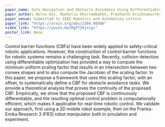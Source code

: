 ```yaml
---
paper_name: Safe Navigation and Obstacle Avoidance Using Differentiable Optimization Based Control Barrier Functions
paper_author: Bolun Dai, Rooholla Khorrambakht, Prashanth Krishnamurthy, Vinícius Gonçalves, Anthony Tzes, Farshad Khorrami
paper_venue: Submitted to IEEE Robotics and Automation Letters 
paper_link: "https://arxiv.org/abs/2304.08586"
video_link: "https://youtu.be/MgFF3Xjnlpc"
poster_link: None
---
```

Control barrier functions (CBFs) have been widely applied to safety-critical robotic applications. However, the construction of control barrier functions for robotic systems remains a challenging task. Recently, collision detection using differentiable optimization has provided a way to compute the minimum uniform scaling factor that results in an intersection between two convex shapes and to also compute the Jacobian of the scaling factor. In this paper, we propose a framework that uses this scaling factor, with an offset, to systematically define a CBF for obstacle avoidance tasks. We provide a theoretical analysis that proves the continuity of the proposed CBF. Empirically, we show that the proposed CBF is continuously differentiable, and the resulting optimal control problem is computationally efficient, which makes it applicable for real-time robotic control. We validate our approach, first using a 2D mobile robot example, then on the Franka-Emika Research 3 (FR3) robot manipulator both in simulation and experiment.
